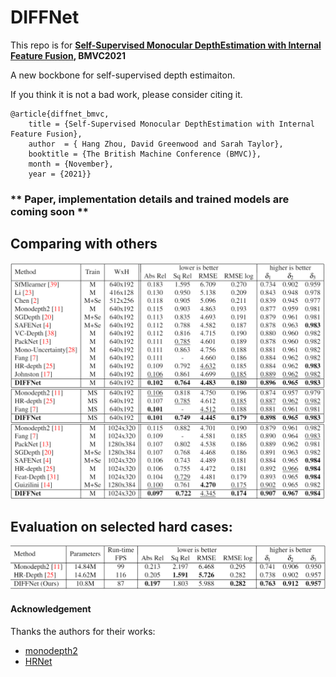 # DIFFNet


This repo is for **[Self-Supervised Monocular DepthEstimation with Internal Feature Fusion](null), BMVC2021**

 A new bockbone for self-supervised depth estimaiton.

If you think it is not a bad work, please consider citing it.

```
@article{diffnet_bmvc,
    title = {Self-Supervised Monocular DepthEstimation with Internal Feature Fusion},
    author  = { Hang Zhou, David Greenwood and Sarah Taylor},
    booktitle = {The British Machine Conference (BMVC)},
    month = {November},
    year = {2021}}
```

### ** Paper, implementation details and trained models are coming soon **

## Comparing with others
![](images/table1.png)

## Evaluation on selected hard cases:
![](images/table2.png)



#### Acknowledgement
 Thanks the authors for their works:
 - [monodepth2](https://github.com/nianticlabs/monodepth2)
 - [HRNet](https://github.com/HRNet/HRNet-Semantic-Segmentation)

